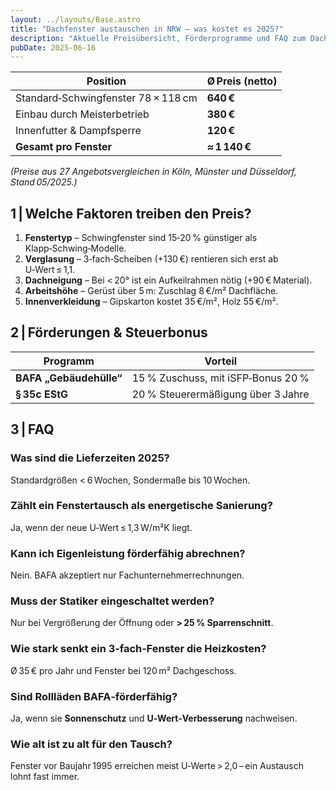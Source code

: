 ```yaml
---
layout: ../layouts/Base.astro
title: "Dachfenster austauschen in NRW – was kostet es 2025?"
description: "Aktuelle Preisübersicht, Förderprogramme und FAQ zum Dachfenster‑Austausch in Nordrhein‑Westfalen."
pubDate: 2025‑06‑16
---
```


| Position                              | Ø Preis (netto) |
|---------------------------------------|-----------------|
| Standard‑Schwingfenster 78 × 118 cm   | **640 €** |
| Einbau durch Meisterbetrieb           | **380 €** |
| Innenfutter & Dampfsperre             | **120 €** |
| **Gesamt pro Fenster**                | **≈ 1 140 €** |

*(Preise aus 27 Angebots­vergleichen in Köln, Münster und Düsseldorf, Stand 05/2025.)*

## 1 | Welche Faktoren treiben den Preis?

1. **Fenstertyp** – Schwingfenster sind 15‑20 % günstiger als Klapp‑Schwing‑Modelle.  
2. **Verglasung** – 3‑fach‑Scheiben (+130 €) rentieren sich erst ab U‑Wert ≤ 1,1.  
3. **Dachneigung** – Bei < 20° ist ein Aufkeil­rahmen nötig (+90 € Material).  
4. **Arbeitshöhe** – Gerüst über 5 m: Zuschlag 8 €/m² Dachfläche.  
5. **Innenverkleidung** – Gipskarton kostet 35 €/m², Holz 55 €/m².  

## 2 | Förderungen & Steuerbonus

| Programm | Vorteil |
|----------|---------|
| **BAFA „Gebäudehülle“** | 15 % Zuschuss, mit iSFP‑Bonus 20 % |
| **§ 35c EStG** | 20 % Steuer­ermäßigung über 3 Jahre |

## 3 | FAQ

### Was sind die Lieferzeiten 2025?  
Standardgrößen < 6 Wochen, Sondermaße bis 10 Wochen.

### Zählt ein Fenstertausch als energetische Sanierung?  
Ja, wenn der neue U‑Wert ≤ 1,3 W/m²K liegt.

### Kann ich Eigenleistung förderfähig abrechnen?  
Nein. BAFA akzeptiert nur Fach­unternehmer­rechnungen.

### Muss der Statiker eingeschaltet werden?  
Nur bei Vergrößerung der Öffnung oder **> 25 % Sparren­schnitt**.

### Wie stark senkt ein 3‑fach‑Fenster die Heizkosten?  
Ø 35 € pro Jahr und Fenster bei 120 m² Dach­geschoss.

### Sind Rollläden BAFA‑förderfähig?  
Ja, wenn sie **Sonnenschutz** und **U‑Wert‑Verbesserung** nachweisen.

### Wie alt ist zu alt für den Tausch?  
Fenster vor Baujahr 1995 erreichen meist U‑Werte > 2,0 – ein Austausch lohnt fast immer.

